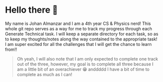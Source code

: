 # Hello there :wave:


My name is Johan Almanzar and I am a 4th year CS & Physics nerd! This whole git repo serves as a way for me to track my progress through each Generate Technical task. I will keep a separate directory for each task, so as to keep my thoughts/notes along the way contained to the appropriate task! I am super excited for all the challenges that I will get the chance to learn from!!


> Oh yeah, I will also note that I am only expected to complete one track out of the three, however, my goal is to complete all three because I am a little bit of an overachiever :grin: anddddd I have a bit of time to complete as much as I can!

